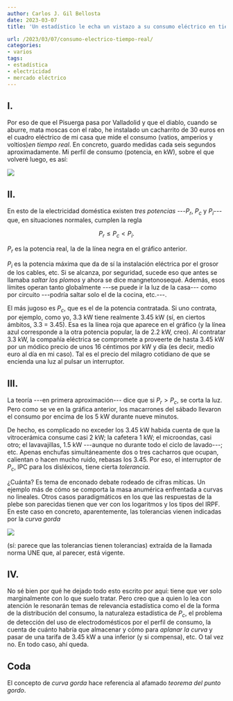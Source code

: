 ```yaml
---
author: Carlos J. Gil Bellosta
date: 2023-03-07
title: 'Un estadístico le echa un vistazo a su consumo eléctrico en tiempo real'

url: /2023/03/07/consumo-electrico-tiempo-real/
categories:
- varios
tags:
- estadística
- electricidad
- mercado eléctrico
---
```


## I.

Por eso de que el Pisuerga pasa por Valladolid y que el diablo, cuando se aburre, mata moscas con el rabo, he instalado un cacharrito de 30 euros en el cuadro eléctrico de mi casa que mide el consumo (vatios, amperios y voltios)_en tiempo real_. En concreto, guardo medidas cada seis segundos aproximadamente. Mi perfil de consumo (potencia, en kW), sobre el que volveré luego, es así:

![](/wp-uploads/2023/consumo_electricidad.png#center)

## II.

En esto de la electricidad doméstica existen _tres potencias_ ---$P_r$, $P_c$ y $P_i$--- que, en situaciones normales, cumplen la regla

$$P_r \le P_c < P_i.$$

$P_r$ es la potencia real, la de la línea negra en el gráfico anterior.

$P_i$ es la potencia máxima que da de sí la instalación eléctrica por el grosor de los cables, etc. Si se alcanza, por seguridad, sucede eso que antes se llamaba _saltar los plomos_ y ahora se dice mangnetonosequé. Además, esos límites operan tanto globalmente ---se puede ir la luz de la casa--- como por circuito ---podría saltar solo el de la cocina, etc.---.

El más jugoso es $P_c$, que es el de la potencia contratada. Si uno contrata, por ejemplo, como yo, 3.3 kW tiene realmente 3.45 kW (sí, en ciertos ámbitos, 3.3 = 3.45). Esa es la línea roja que aparece en el gráfico (y la línea azul corresponde a la otra potencia popular, la de 2.2 kW, creo). Al contratar 3.3 kW, la compañía eléctrica se compromete a proveerte de hasta 3.45 kW por un módico precio de unos 16 céntimos por kW y día (es decir, medio euro al día en mi caso). Tal es el precio del milagro cotidiano de que se encienda una luz al pulsar un interruptor.

## III.

La teoría ---en primera aproximación--- dice que si $P_r > P_c$, se corta la luz. Pero como se ve en la gráfica anterior, los macarrones del sábado llevaron el consumo por encima de los 5 kW durante nueve minutos.

De hecho, es complicado no exceder los 3.45 kW habida cuenta de que la vitrocerámica consume casi 2 kW; la cafetera 1 kW; el microondas, casi otro; el lavavajillas, 1.5 kW ---aunque no durante todo el ciclo de lavado---; etc. Apenas enchufas simultáneamente dos o tres cacharros que ocupan, calientan o hacen mucho ruido, rebasas los 3.45. Por eso, el interruptor de $P_c$, IPC para los disléxicos, tiene cierta _tolerancia_.

¿Cuánta? Es tema de enconado debate rodeado de cifras míticas. Un ejemplo más de cómo se comporta la masa anumérica enfrentada a curvas no lineales. Otros casos paradigmáticos en los que las respuestas de la plebe son parecidas tienen que ver con los logaritmos y los tipos del IRPF. En este caso en concreto, aparentemente, las tolerancias vienen indicadas por la _curva gorda_

![](/wp-uploads/2023/curva-icp.gif#center)

(sí: parece que las tolerancias tienen tolerancias) extraída de la llamada norma UNE que, al parecer, está vigente.

## IV.

No sé bien por qué he dejado todo esto escrito por aquí: tiene que ver solo marginalmente con lo que suelo tratar. Pero creo que a quien lo lea con atención le resonarán temas de relevancia estadística como el de la forma de la distribución del consumo, la naturaleza estadística de $P_c$, el problema de detección del uso de electrodomésticos por el perfil de consumo, la cuenta de cuánto habría que almacenar y cómo para _aplanar la curva_ y pasar de una tarifa de 3.45 kW a una inferior (y si compensa), etc. O tal vez no. En todo caso, ahí queda.


## Coda

El concepto de _curva gorda_ hace referencia al afamado _teorema del punto gordo_.